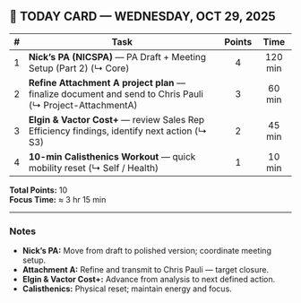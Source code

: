## 🧭 TODAY CARD — WEDNESDAY, OCT 29, 2025

| # | Task | Points | Time |
|:-:|------|:------:|:----:|
| 1 | **Nick’s PA (NICSPA)** — PA Draft + Meeting Setup (Part 2) (↳ Core) | 4 | 120 min |
| 2 | **Refine Attachment A project plan** — finalize document and send to Chris Pauli (↳ Project-AttachmentA) | 3 | 60 min |
| 3 | **Elgin & Vactor Cost+** — review Sales Rep Efficiency findings, identify next action (↳ S3) | 2 | 45 min |
| 4 | **10-min Calisthenics Workout** — quick mobility reset (↳ Self / Health) | 1 | 10 min |

**Total Points:** 10  
**Focus Time:** ≈ 3 hr 15 min

---

### Notes
- **Nick’s PA:** Move from draft to polished version; coordinate meeting setup.  
- **Attachment A:** Refine and transmit to Chris Pauli — target closure.  
- **Elgin & Vactor Cost+:** Advance from analysis to next defined action.  
- **Calisthenics:** Physical reset; maintain energy and focus.
